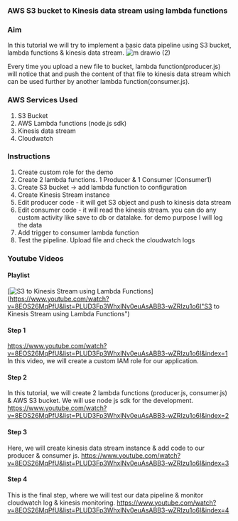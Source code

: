 ### AWS S3 bucket to Kinesis data stream using lambda functions

### Aim
In this tutorial we will try to implement a basic data pipeline using S3 bucket, lambda functions & kinesis data stream. 
![m drawio (2)](https://user-images.githubusercontent.com/32331579/164473789-96de49f9-5bf3-421f-ae89-2b661ee18bf4.png)

Every time you upload a new file to bucket, lambda function(producer.js) will notice that and push the content of that file to kinesis data stream which can be used further by another lambda function(consumer.js).

### AWS Services Used
1. S3 Bucket
2. AWS Lambda functions (node.js sdk)
3. Kinesis data stream
4. Cloudwatch

### Instructions
1. Create custom role for the demo
2. Create 2 lambda functions. 1 Producer & 1 Consumer (Consumer1)
3. Create S3 bucket -> add lambda function to configuration
4. Create Kinesis Stream instance
5. Edit producer code - it will get S3 object and push to kinesis data stream
6. Edit consumer code - it will read the kinesis stream. you can do any custom activity like save to db or datalake. for demo purpose I will log the data
7. Add trigger to consumer lambda function
8. Test the pipeline. Upload file and check the cloudwatch logs

### Youtube Videos
#### Playlist
[![S3 to Kinesis Stream using Lambda Functions](http://i.imgur.com/Ot5DWAW.png)](https://www.youtube.com/watch?v=8EOS26MqPfU&list=PLUD3Fp3WhxlNv0euAsABB3-wZRIzu1o6I"S3 to Kinesis Stream using Lambda Functions")


#### Step 1
https://www.youtube.com/watch?v=8EOS26MqPfU&list=PLUD3Fp3WhxlNv0euAsABB3-wZRIzu1o6I&index=1
In this video, we will create a custom IAM role for our application.

#### Step 2
In this tutorial, we will create 2 lambda functions (producer.js, consumer.js) & AWS S3 bucket. We will use node js sdk for the development.
https://www.youtube.com/watch?v=8EOS26MqPfU&list=PLUD3Fp3WhxlNv0euAsABB3-wZRIzu1o6I&index=2

#### Step 3
Here, we will create kinesis data stream instance & add code to our producer & consumer js.
https://www.youtube.com/watch?v=8EOS26MqPfU&list=PLUD3Fp3WhxlNv0euAsABB3-wZRIzu1o6I&index=3

#### Step 4
This is the final step, where we will test our data pipeline & monitor cloudwatch log & kinesis monitoring.
https://www.youtube.com/watch?v=8EOS26MqPfU&list=PLUD3Fp3WhxlNv0euAsABB3-wZRIzu1o6I&index=4
